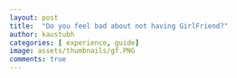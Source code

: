 ```yaml
---
layout: post
title:  "Do you feel bad about not having GirlFriend?"
author: kaustubh
categories: [ experience, guide]
image: assets/thumbnails/gf.PNG
comments: true
---
```


